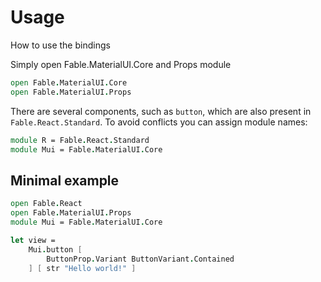 # Usage
<p class="description">How to use the bindings</p>

Simply open Fable.MaterialUI.Core and Props module
```fsharp
open Fable.MaterialUI.Core
open Fable.MaterialUI.Props
```
There are several components, such as `button`, which are also present in `Fable.React.Standard`. To avoid conflicts you can assign module names:
```fsharp
module R = Fable.React.Standard
module Mui = Fable.MaterialUI.Core
```

## Minimal example
```fsharp
open Fable.React
open Fable.MaterialUI.Props
module Mui = Fable.MaterialUI.Core

let view =
    Mui.button [
        ButtonProp.Variant ButtonVariant.Contained
    ] [ str "Hello world!" ]
```
